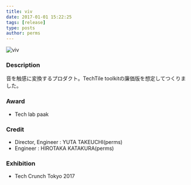 ```yaml
---
title: viv
date: 2017-01-01 15:22:25
tags: [release]
type: posts
author: perms
---
```


![viv](/img/works/viv_2.png "viv")

### Description
音を触感に変換するプロダクト。TechTile toolkitの廉価版を想定してつくりました。

### Award
- Tech lab paak

### Credit
- Director, Engineer : YUTA TAKEUCHI(perms)
- Engineer : HIROTAKA KATAKURA(perms)

### Exhibition
- Tech Crunch Tokyo 2017
